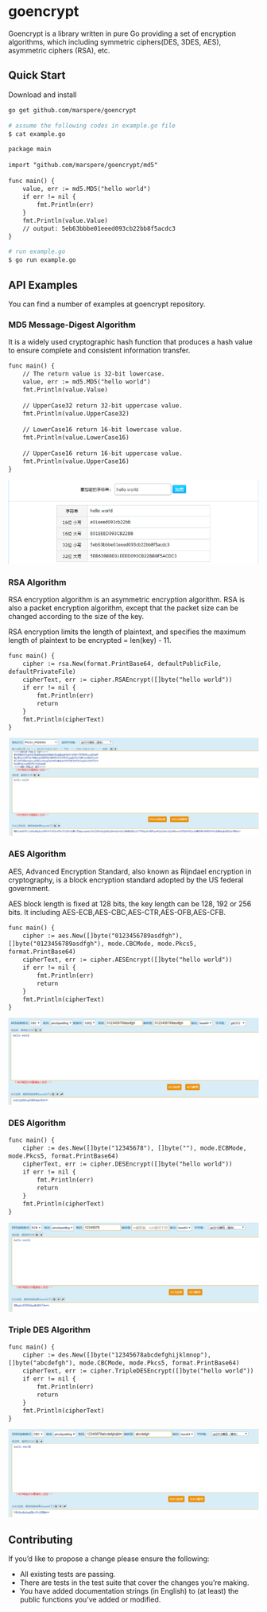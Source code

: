 # goencrypt

Goencrypt is a library written in pure Go providing a set of encryption algorithms, which including symmetric ciphers(DES, 3DES, AES), asymmetric ciphers (RSA), etc.

## Quick Start

Download and install

```bash
go get github.com/marspere/goencrypt
```

```bash
# assume the following codes in example.go file
$ cat example.go
```

```
package main

import "github.com/marspere/goencrypt/md5"

func main() {
	value, err := md5.MD5("hello world")
	if err != nil {
	    fmt.Println(err)
	}
	fmt.Println(value.Value)
	// output: 5eb63bbbe01eeed093cb22bb8f5acdc3
}
```

```bash
# run example.go
$ go run example.go
```

## API Examples

You can find a number of examples at goencrypt repository.

### MD5 Message-Digest Algorithm

It is a widely used cryptographic hash function that produces a hash value to ensure complete and consistent information transfer.

```
func main() {	
    // The return value is 32-bit lowercase.
    value, err := md5.MD5("hello world")
    fmt.Println(value.Value)
    
    // UpperCase32 return 32-bit uppercase value.
    fmt.Println(value.UpperCase32)
    
    // LowerCase16 return 16-bit lowercase value.
    fmt.Println(value.LowerCase16)
    
    // UpperCase16 return 16-bit uppercase value.
    fmt.Println(value.UpperCase16)
}
```
![](image/md5.png)

### RSA Algorithm

RSA encryption algorithm is an asymmetric encryption algorithm. RSA is also a packet encryption algorithm, except that the packet size can be changed according to the size of the key.

RSA encryption limits the length of plaintext, and specifies the maximum length of plaintext to be encrypted = len(key) - 11.

```
func main() {
    cipher := rsa.New(format.PrintBase64, defaultPublicFile, defaultPrivateFile)
	cipherText, err := cipher.RSAEncrypt([]byte("hello world"))
	if err != nil {
		fmt.Println(err)
		return
	}
	fmt.Println(cipherText)
}
```

![](image/rsa_encrypt.png)

### AES Algorithm

AES, Advanced Encryption Standard, also known as Rijndael encryption in cryptography, is a block encryption standard adopted by the US federal government.

AES block length is fixed at 128 bits, the key length can be 128, 192 or 256 bits. It including AES-ECB,AES-CBC,AES-CTR,AES-OFB,AES-CFB.

```
func main() {
    cipher := aes.New([]byte("0123456789asdfgh"), []byte("0123456789asdfgh"), mode.CBCMode, mode.Pkcs5, format.PrintBase64)
	cipherText, err := cipher.AESEncrypt([]byte("hello world"))
	if err != nil {
		fmt.Println(err)
		return
	}
	fmt.Println(cipherText)
}
```

![](image/aes_encrypt.png)

### DES Algorithm

```
func main() {
    cipher := des.New([]byte("12345678"), []byte(""), mode.ECBMode, mode.Pkcs5, format.PrintBase64)
    cipherText, err := cipher.DESEncrypt([]byte("hello world"))
    if err != nil {
    	fmt.Println(err)
    	return
    }
    fmt.Println(cipherText)
}
```

![](image/des_encrypt.png)

### Triple DES Algorithm

```gotemplate
func main() {
	cipher := des.New([]byte("12345678abcdefghijklmnop"), []byte("abcdefgh"), mode.CBCMode, mode.Pkcs5, format.PrintBase64)
	cipherText, err := cipher.TripleDESEncrypt([]byte("hello world"))
	if err != nil {
		fmt.Println(err)
		return
	}
	fmt.Println(cipherText)
}
```

![](image/triple_des_encrypt.png)

## Contributing

If you’d like to propose a change please ensure the following:

- All existing tests are passing.
- There are tests in the test suite that cover the changes you’re making.
- You have added documentation strings (in English) to (at least) the public functions you’ve added or modified.